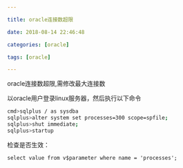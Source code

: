 ```yaml
---

title: oracle连接数超限

date: 2018-08-14 22:46:48

categories: [oracle]

tags: [oracle]

---
```



oracle连接数超限,需修改最大连接数


<!--more-->

以oracle用户登录linux服务器，然后执行以下命令

```bash
cmd>sqlplus / as sysdba
sqlplus>alter system set processes=300 scope=spfile;
sqlplus>shut immediate;
sqlplus>startup
```

检查是否生效：

```oraclesqlplus
select value from v$parameter where name = 'processes';
```
